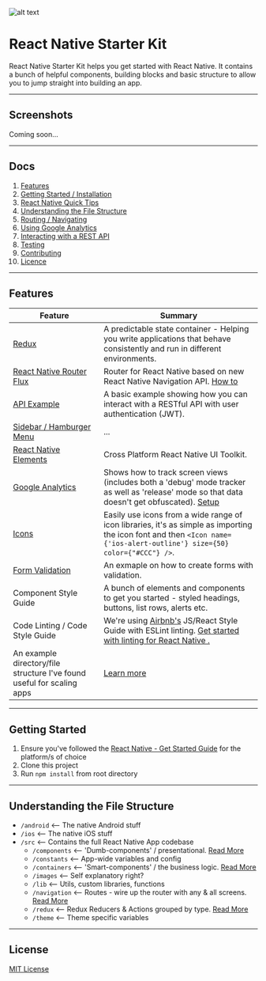 ![alt text](https://dl.dropboxusercontent.com/u/46690444/GITHUB/rnsk-logo.jpg "React Native Starter Kit")

# React Native Starter Kit

React Native Starter Kit helps you get started with React Native. It contains a bunch of helpful components, building blocks and basic structure to allow you to jump straight into building an app.

---

## Screenshots

Coming soon...

---

## Docs

1. [Features](#features)
1. [Getting Started / Installation](#getting-started)
1. [React Native Quick Tips](/docs/quick-tips.md)
1. [Understanding the File Structure](#understanding-the-file-structure)
1. [Routing / Navigating](/src/navigation)
1. [Using Google Analytics](/docs/google-analytics.md)
1. [Interacting with a REST API](/docs/api.md)
1. [Testing](/docs/testing.md)
1. [Contributing](/docs/contributing.md)
1. [Licence](#license)

---

## Features

| Feature | Summary |
| --- | --- |
| [Redux](https://github.com/reactjs/react-redux) | A predictable state container - Helping you write applications that behave consistently and run in different environments. |
| [React Native Router Flux](https://github.com/aksonov/react-native-router-flux) | Router for React Native based on new React Native Navigation API. [How to](/src/navigation)|
| [API Example](/docs/api.md) | A basic example showing how you can interact with a RESTful API with user authentication (JWT). |
| [Sidebar / Hamburger Menu](https://github.com/react-native-community/react-native-side-menu) | ... |
| [React Native Elements](https://github.com/react-native-community/react-native-elements) | Cross Platform React Native UI Toolkit. |
| [Google Analytics](https://github.com/idehub/react-native-google-analytics-bridge) | Shows how to track screen views (includes both a 'debug' mode tracker as well as 'release' mode so that data doesn't get obfuscated). [Setup](/docs/google-analytics.md) |
| [Icons](https://github.com/oblador/react-native-vector-icons) | Easily use icons from a wide range of icon libraries, it's as simple as importing the icon font and then `<Icon name={'ios-alert-outline'} size={50} color={"#CCC"} />`. |
| [Form Validation](https://github.com/gcanti/tcomb-form-native) | An exmaple on how to create forms with validation. |
| Component Style Guide | A bunch of elements and components to get you started - styled headings, buttons, list rows, alerts etc. |
| Code Linting / Code Style Guide | We're using [Airbnb's](https://github.com/airbnb/javascript) JS/React Style Guide with ESLint linting. [Get started with linting for React Native .](https://medium.com/pvtl/linting-for-react-native-bdbb586ff694) |
| An example directory/file structure I've found useful for scaling apps | [Learn more](#32-working-with-the-structure) |

---

## Getting Started

1. Ensure you've followed the [React Native - Get Started Guide](https://facebook.github.io/react-native/docs/getting-started.html) for the platform/s of choice
2. Clone this project
3. Run `npm install` from root directory

---

## Understanding the File Structure

- `/android`       <-- The native Android stuff
- `/ios`           <-- The native iOS stuff
- `/src`           <-- Contains the full React Native App codebase
  - `/components`  <-- 'Dumb-components' / presentational. [Read More](/src/components)
  - `/constants`   <-- App-wide variables and config
  - `/containers`  <-- 'Smart-components' / the business logic. [Read More](/src/containers)
  - `/images`      <-- Self explanatory right?
  - `/lib`         <-- Utils, custom libraries, functions
  - `/navigation`  <-- Routes - wire up the router with any & all screens. [Read More](/src/navigation)
  - `/redux`       <-- Redux Reducers & Actions grouped by type. [Read More](/src/redux)
  - `/theme`       <-- Theme specific variables


---

## License

[MIT License](LICENSE)

